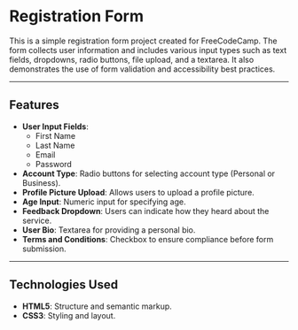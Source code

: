# Registration Form

This is a simple registration form project created for FreeCodeCamp. The form collects user information and includes various input types such as text fields, dropdowns, radio buttons, file upload, and a textarea. It also demonstrates the use of form validation and accessibility best practices.

---

## Features

- **User Input Fields**: 
  - First Name
  - Last Name
  - Email
  - Password
- **Account Type**: Radio buttons for selecting account type (Personal or Business).  
- **Profile Picture Upload**: Allows users to upload a profile picture.
- **Age Input**: Numeric input for specifying age.  
- **Feedback Dropdown**: Users can indicate how they heard about the service.  
- **User Bio**: Textarea for providing a personal bio.  
- **Terms and Conditions**: Checkbox to ensure compliance before form submission.  

---

## Technologies Used

- **HTML5**: Structure and semantic markup.
- **CSS3**: Styling and layout.